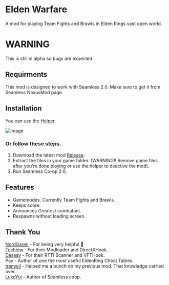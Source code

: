 # Elden Warfare
A mod for playing Team Fights and Brawls in Elden Rings vast open world.

# WARNING
This is still in alpha so bugs are expected.

## Requirments
This mod is designed to work with Seamless 2.0. Make sure to get it from Seamless NexusMod page.

## Installation
You can use the [Helper](https://github.com/ClayAmore/EldenWarfare-Helper/releases/tag/v1.0.0alpha).

![image](https://github.com/ClayAmore/EldenWarfare/assets/131625063/d622ab20-ba9d-4ac6-91ca-76ab366dd08a)

### Or follow these steps.
1. Download the latest mod [Release](https://github.com/ClayAmore/EldenWarfare/releases).
2. Extract the files in your game folder. (WARNING!! Remove game files after you're done playing or use the helper to deactive the mod).
3. Run Seamless Co-op 2.0.

## Features
* Gamemodes. Currently Team Fights and Brawls.
* Keeps score.
* Announces Greatest combatant.
* Respawns without loading screen.

## Thank You
[NordGaren](https://github.com/Nordgaren/) - For being very helpful 🙌 <br/>
[Techiew](https://github.com/Techiew/) - For their Modloader and DirectXHook. <br/>
[Dasaav](https://github.com/dasaav-dsv/) - For their RTTI Scanner and VFTHook. <br/>
Pav - Author of one the most useful EldenRing Cheat Tables. <br/>
[tremwil](https://github.com/tremwil/) - Helped me a bunch on my previous mod. That knowledge carried over. <br/>
[LukeYui](https://github.com/LukeYui/) - Author of Seamless coop. <br/>

